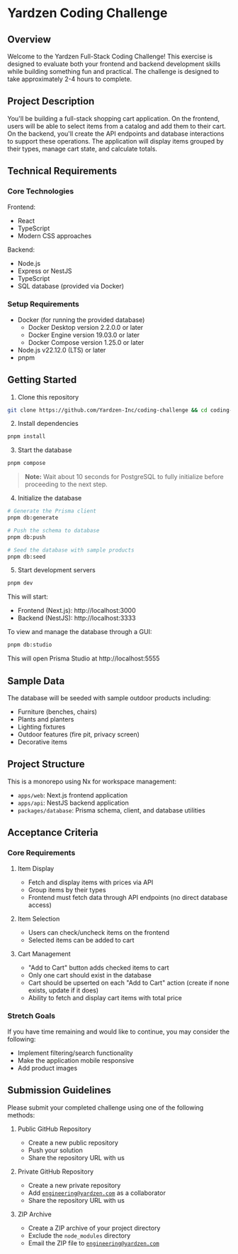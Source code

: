 # Yardzen Coding Challenge

## Overview

Welcome to the Yardzen Full-Stack Coding Challenge! This exercise is designed to evaluate both your frontend and backend development skills while building something fun and practical. The challenge is designed to take approximately 2-4 hours to complete.

## Project Description

You'll be building a full-stack shopping cart application. On the frontend, users will be able to select items from a catalog and add them to their cart. On the backend, you'll create the API endpoints and database interactions to support these operations. The application will display items grouped by their types, manage cart state, and calculate totals.

## Technical Requirements

### Core Technologies

Frontend:

- React
- TypeScript
- Modern CSS approaches

Backend:

- Node.js
- Express or NestJS
- TypeScript
- SQL database (provided via Docker)

### Setup Requirements

- Docker (for running the provided database)
  - Docker Desktop version 2.2.0.0 or later
  - Docker Engine version 19.03.0 or later
  - Docker Compose version 1.25.0 or later
- Node.js v22.12.0 (LTS) or later
- pnpm

## Getting Started

1. Clone this repository

```bash
git clone https://github.com/Yardzen-Inc/coding-challenge && cd coding-challenge
```

2. Install dependencies

```bash
pnpm install
```

3. Start the database

```bash
pnpm compose
```

> **Note:** Wait about 10 seconds for PostgreSQL to fully initialize before proceeding to the next step.

4. Initialize the database

```bash
# Generate the Prisma client
pnpm db:generate

# Push the schema to database
pnpm db:push

# Seed the database with sample products
pnpm db:seed
```

5. Start development servers

```bash
pnpm dev
```

This will start:

- Frontend (Next.js): http://localhost:3000
- Backend (NestJS): http://localhost:3333

To view and manage the database through a GUI:

```bash
pnpm db:studio
```

This will open Prisma Studio at http://localhost:5555

## Sample Data

The database will be seeded with sample outdoor products including:

- Furniture (benches, chairs)
- Plants and planters
- Lighting fixtures
- Outdoor features (fire pit, privacy screen)
- Decorative items

## Project Structure

This is a monorepo using Nx for workspace management:

- `apps/web`: Next.js frontend application
- `apps/api`: NestJS backend application
- `packages/database`: Prisma schema, client, and database utilities

## Acceptance Criteria

### Core Requirements

1. Item Display

   - Fetch and display items with prices via API
   - Group items by their types
   - Frontend must fetch data through API endpoints (no direct database access)

2. Item Selection

   - Users can check/uncheck items on the frontend
   - Selected items can be added to cart

3. Cart Management
   - "Add to Cart" button adds checked items to cart
   - Only one cart should exist in the database
   - Cart should be upserted on each "Add to Cart" action (create if none exists, update if it does)
   - Ability to fetch and display cart items with total price

### Stretch Goals

If you have time remaining and would like to continue, you may consider the following:

- Implement filtering/search functionality
- Make the application mobile responsive
- Add product images

## Submission Guidelines

Please submit your completed challenge using one of the following methods:

1. Public GitHub Repository

   - Create a new public repository
   - Push your solution
   - Share the repository URL with us

2. Private GitHub Repository

   - Create a new private repository
   - Add [`engineering@yardzen.com`](mailto:engineering@yardzen.com) as a collaborator
   - Share the repository URL with us

3. ZIP Archive
   - Create a ZIP archive of your project directory
   - Exclude the `node_modules` directory
   - Email the ZIP file to [`engineering@yardzen.com`](mailto:engineering@yardzen.com)
